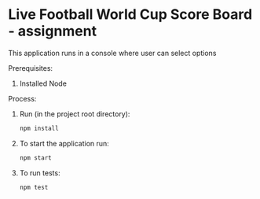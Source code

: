 # Live Football World Cup Score Board - assignment

This application runs in a console where user can select options

Prerequisites:
1. Installed Node

Process:
1. Run (in the project root directory):
    ```sh
    npm install
    ```
2. To start the application run:
    ```sh
    npm start
    ```
3. To run tests:
    ```sh
    npm test
    ```
